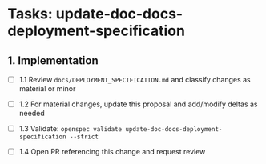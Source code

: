 # Tasks: update-doc-docs-deployment-specification

## 1. Implementation

- [ ] 1.1 Review `docs/DEPLOYMENT_SPECIFICATION.md` and classify changes as material or minor

- [ ] 1.2 For material changes, update this proposal and add/modify deltas as needed

- [ ] 1.3 Validate: `openspec validate update-doc-docs-deployment-specification --strict`

- [ ] 1.4 Open PR referencing this change and request review
